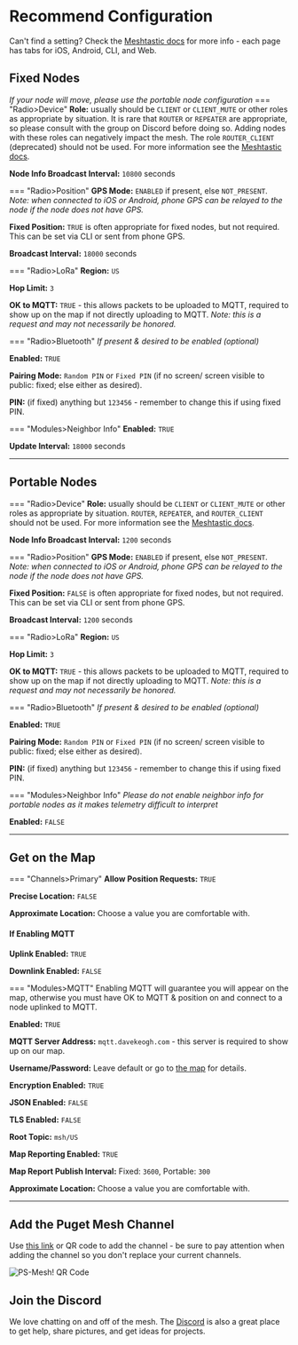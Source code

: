 # Recommend Configuration
Can't find a setting?  Check the [Meshtastic docs](https://meshtastic.org/docs/configuration/) for more info - each page has tabs for iOS, Android, CLI, and Web.

## Fixed Nodes
*If your node will move, please use the portable node configuration*
=== "Radio>Device"
**Role:** usually should be `CLIENT` or `CLIENT_MUTE` or other roles as appropriate by situation. It is rare that `ROUTER` or `REPEATER` are appropriate, so please consult with the group on Discord before doing so.  Adding nodes with these roles can negatively impact the mesh.  The role `ROUTER_CLIENT` (deprecated) should not be used.  For more information see the [Meshtastic docs](https://meshtastic.org/docs/configuration/radio/device/#roles).

**Node Info Broadcast Interval:** `10800` seconds

=== "Radio>Position"
**GPS Mode:** `ENABLED` if present, else `NOT_PRESENT`.  _Note: when connected to iOS or Android, phone GPS can be relayed to the node if the node does not have GPS._

**Fixed Position:** `TRUE` is often appropriate for fixed nodes, but not required.  This can be set via CLI or sent from phone GPS.

**Broadcast Interval:** `18000` seconds

=== "Radio>LoRa"
**Region:** `US`

**Hop Limit:** `3`

**OK to MQTT:** `TRUE` - this allows packets to be uploaded to MQTT, required to show up on the map if not directly uploading to MQTT.  _Note: this is a request and may not necessarily be honored._

=== "Radio>Bluetooth"
_If present & desired to be enabled (optional)_

**Enabled:** `TRUE`

**Pairing Mode:** `Random PIN` or `Fixed PIN` (if no screen/ screen visible to public: fixed; else either as desired).

**PIN:** (if fixed) anything but `123456` - remember to change this if using fixed PIN.

=== "Modules>Neighbor Info"
**Enabled:** `TRUE`

**Update Interval:** `18000` seconds

---

## Portable Nodes

=== "Radio>Device"
**Role:** usually should be `CLIENT` or `CLIENT_MUTE` or other roles as appropriate by situation.  `ROUTER`, `REPEATER`, and `ROUTER_CLIENT` should not be used. For more information see the [Meshtastic docs](https://meshtastic.org/docs/configuration/radio/device/#roles).

**Node Info Broadcast Interval:** `1200` seconds

=== "Radio>Position"
**GPS Mode:** `ENABLED` if present, else `NOT_PRESENT`.  *Note: when connected to iOS or Android, phone GPS can be relayed to the node if the node does not have GPS.*

**Fixed Position:** `FALSE` is often appropriate for fixed nodes, but not required.  This can be set via CLI or sent from phone GPS.

**Broadcast Interval:** `1200` seconds

=== "Radio>LoRa"
**Region:** `US`

**Hop Limit:** `3`

**OK to MQTT:** `TRUE` - this allows packets to be uploaded to MQTT, required to show up on the map if not directly uploading to MQTT.  *Note: this is a request and may not necessarily be honored.*

=== "Radio>Bluetooth"
*If present & desired to be enabled (optional)*

**Enabled:** `TRUE`

**Pairing Mode:** `Random PIN` or `Fixed PIN` (if no screen/ screen visible to public: fixed; else either as desired).

**PIN:** (if fixed) anything but `123456` - remember to change this if using fixed PIN.

=== "Modules>Neighbor Info"
*Please do not enable neighbor info for portable nodes as it makes telemetry difficult to interpret*

**Enabled:** `FALSE`

---

## Get on the Map
=== "Channels>Primary"
**Allow Position Requests:** `TRUE`

**Precise Location:** `FALSE`

**Approximate Location:** Choose a value you are comfortable with.

#### If Enabling MQTT

**Uplink Enabled:** `TRUE`

**Downlink Enabled:** `FALSE`

=== "Modules>MQTT"
Enabling MQTT will guarantee you will appear on the map, otherwise you must have OK to MQTT & position on and connect to a node uplinked to MQTT.

**Enabled:** `TRUE`

**MQTT Server Address:** `mqtt.davekeogh.com` - this server is required to show up on our map.

**Username/Password:** Leave default or go to [the map](https://mqtt.davekeogh.com/) for details.

**Encryption Enabled:** `TRUE`

**JSON Enabled:** `FALSE`

**TLS Enabled:** `FALSE`

**Root Topic:** `msh/US`

**Map Reporting Enabled:** `TRUE`

**Map Report Publish Interval:** Fixed: `3600`, Portable: `300`

**Approximate Location:** Choose a value you are comfortable with.

---

## Add the Puget Mesh Channel
Use [this link](https://meshtastic.org/e/?add=true#CiESEIx68aUDqunRAQuS3a91C60aCFBTLU1lc2ghJQIAAAASDwgBOAFABUgBUB5oAcgGAQ) or QR code to add the channel - be sure to pay attention when adding the channel so you don't replace your current channels.

![PS-Mesh! QR Code](/media/ps-mesh-qr.png)

## Join the Discord
We love chatting on and off of the mesh.  The [Discord](https://discord.gg/ANvUg3AyZt) is also a great place to get help, share pictures, and get ideas for projects.
